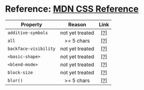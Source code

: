 # Reference: [MDN CSS Reference](https://developer.mozilla.org/en-US/docs/Web/CSS/Reference)

| Property                           | Reason     | Link                                    |
| ---------------------------------- |:---------------:| :--------------------------------: |
| `additive-symbols`                 | not yet treated | [[?]](https://developer.mozilla.org/en-US/docs/Web/CSS/@counter-style/additive-symbols) |
| `all`                              | >= 5 chars      | [[?]](https://developer.mozilla.org/en-US/docs/Web/CSS/all) |
| `backface-visibility`              | not yet treated | [[?]](https://developer.mozilla.org/en-US/docs/Web/CSS/backface-visibility) |
| `<basic-shape>`                    | not yet treated | [[?]](https://developer.mozilla.org/en-US/docs/Web/CSS/basic-shape) |
| `<blend-mode>`                     | not yet treated | [[?]](https://developer.mozilla.org/en-US/docs/Web/CSS/blend-mode) |
| `block-size`                       | not yet treated | [[?]](https://developer.mozilla.org/en-US/docs/Web/CSS/block-size) |
| `blur()`                           | >= 5 chars      | [[?]](https://developer.mozilla.org/en-US/docs/Web/CSS/filter-function/blur) |
